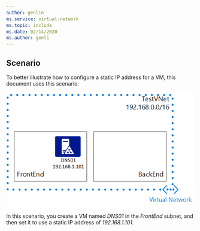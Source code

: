 ```yaml
---
author: genlin
ms.service: virtual-network
ms.topic: include
ms.date: 02/14/2020
ms.author: genli
---
```

## Scenario

To better illustrate how to configure a static IP address for a VM, this document uses this scenario:

![Virtual network scenario: Front-end and back-end subnets, with a static IP address for the front-end subnet](./media/virtual-networks-static-ip-scenario-include/static-ip-scenario.png)

In this scenario, you create a VM named *DNS01* in the *FrontEnd* subnet, and then set it to use a static IP address of *192.168.1.101*.
